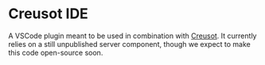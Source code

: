 # Creusot IDE

A VSCode plugin meant to be used in combination with [Creusot](https://github.com/creusot-rs/creusot). It currently relies on a still unpublished server component, though we expect to make this code open-source soon.